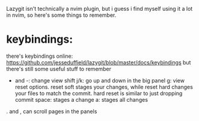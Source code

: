 Lazygit isn't technically a nvim plugin, but i guess i find myself using it a lot in nvim,
so here's some things to remember.

# keybindings:
there's keybindings online: https://github.com/jesseduffield/lazygit/blob/master/docs/keybindings
but there's still some useful stuff to remember

+ and -: change view
shift j/k: go up and down in the big panel
g: view reset options. reset soft stages your changes, while reset hard changes your files to match the commit. hard reset is similar to just dropping commit
space: stages a change
a: stages all changes

. and , can scroll pages in the panels

